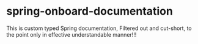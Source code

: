 # spring-onboard-documentation
This is custom typed Spring documentation, Filtered out and cut-short, to the point only in effective understandable manner!!!

